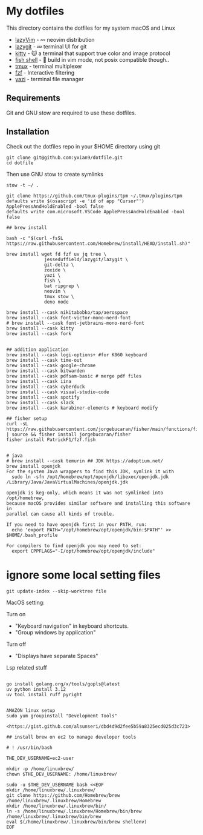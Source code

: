 # My dotfiles

This directory contains the dotfiles for my system macOS and Linux

- [lazyVim](https://www.lazyvim.org/) - 💤 neovim distribution
- [lazygit](https://github.com/jesseduffield/lazygit) -  💤 terminal UI for git
- [kitty](https://github.com/kovidgoyal/kitty) - 🐱 a terminal that support true color and image protocol
- [fish shell](https://fishshell.com/) - 🐠 build in vim mode, not posix compatible though..
- [tmux](https://github.com/tmux/tmux) - terminal multiplexer
- [fzf](https://github.com/PatrickF1/fzf.fish) - Interactive filtering
- [yazi](https://github.com/sxyazi/yazi) - terminal file manager

## Requirements

Git and GNU stow are required to use these dotfiles.

## Installation

Check out the dotfiles repo in your $HOME directory using git

```
git clone git@github.com:yxian9/dotfile.git
cd dotfile
```

Then use GNU stow to create symlinks

```
stow -t ~/ .

git clone https://github.com/tmux-plugins/tpm ~/.tmux/plugins/tpm
defaults write $(osascript -e 'id of app "Cursor"') ApplePressAndHoldEnabled -bool false
defaults write com.microsoft.VSCode ApplePressAndHoldEnabled -bool false
```

```
## brew install

bash -c "$(curl -fsSL https://raw.githubusercontent.com/Homebrew/install/HEAD/install.sh)"

brew install wget fd fzf uv jq tree \
              jesseduffield/lazygit/lazygit \
              git-delta \
              zoxide \
              yazi \
              fish \
              bat ripgrep \
              neovim \
              tmux stow \
              deno node

brew install --cask nikitabobko/tap/aerospace
brew install --cask font-victor-mono-nerd-font
# brew install --cask font-jetbrains-mono-nerd-font
brew install --cask kitty
brew install --cask fork


## addition application
brew install --cask logi-options+ #for K860 keyboard
brew install --cask time-out
brew install --cask google-chrome
brew install --cask bitwarden
brew install --cask pdfsam-basic # merge pdf files
brew install --cask iina
brew install --cask cyberduck
brew install --cask visual-studio-code
brew install --cask spotify
brew install --cask slack
brew install --cask karabiner-elements # keyboard modify

## fisher setup
curl -sL https://raw.githubusercontent.com/jorgebucaran/fisher/main/functions/fisher.fish | source && fisher install jorgebucaran/fisher
fisher install PatrickF1/fzf.fish


# java
# brew install --cask temurin ## JDK https://adoptium.net/ 
brew install openjdk
For the system Java wrappers to find this JDK, symlink it with
  sudo ln -sfn /opt/homebrew/opt/openjdk/libexec/openjdk.jdk /Library/Java/JavaVirtualMachines/openjdk.jdk

openjdk is keg-only, which means it was not symlinked into /opt/homebrew,
because macOS provides similar software and installing this software in
parallel can cause all kinds of trouble.

If you need to have openjdk first in your PATH, run:
  echo 'export PATH="/opt/homebrew/opt/openjdk/bin:$PATH"' >> $HOME/.bash_profile

For compilers to find openjdk you may need to set:
  export CPPFLAGS="-I/opt/homebrew/opt/openjdk/include"
```

# ignore some local setting files

```
git update-index --skip-worktree file
```

MacOS setting:

Turn on

- "Keyboard navigation" in keyboard shortcuts.
- "Group windows by application"

Turn off

- "Displays have separate Spaces"

Lsp related stuff

```

go install golang.org/x/tools/gopls@latest
uv python install 3.12
uv tool install ruff pyright

```

```

AMAZON linux setup
sudo yum groupinstall "Development Tools"

<https://gist.github.com/alsunseri/dbd4d9d2fee5b59a8325ecd025d3c723>

## install brew on ec2 to manage developer tools

# ! /usr/bin/bash

THE_DEV_USERNAME=ec2-user

mkdir -p /home/linuxbrew/
chown $THE_DEV_USERNAME: /home/linuxbrew/

sudo -u $THE_DEV_USERNAME bash <<EOF
mkdir /home/linuxbrew/.linuxbrew/
git clone https://github.com/Homebrew/brew /home/linuxbrew/.linuxbrew/Homebrew
mkdir /home/linuxbrew/.linuxbrew/bin/
ln -s /home/linuxbrew/.linuxbrew/Homebrew/bin/brew /home/linuxbrew/.linuxbrew/bin/brew
eval $(/home/linuxbrew/.linuxbrew/bin/brew shellenv)
EOF

```
